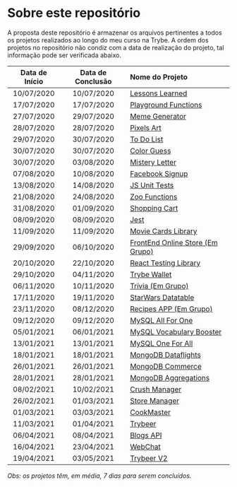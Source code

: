 # Sobre este repositório

A proposta deste repositório é armazenar os arquivos pertinentes a todos os projetos realizados ao longo do meu curso na Trybe. A ordem dos projetos no repositório não condiz com a data de realização do projeto, tal informação pode ser verificada abaixo.

Data de Início | Data de Conclusão | Nome do Projeto
:---: | :---: | :--- 
10/07/2020 | 10/07/2020 | [Lessons Learned](https://github.com/luizmacmillan/projects/tree/master/lessons-learned)
17/07/2020 | 17/07/2020 | [Playground Functions](https://github.com/luizmacmillan/projects/tree/master/playground-functions)
27/07/2020 | 29/07/2020 | [Meme Generator](https://github.com/luizmacmillan/projects/tree/master/meme-generator)
28/07/2020 | 28/07/2020 | [Pixels Art](https://github.com/luizmacmillan/projects/tree/master/pixels-art)
29/07/2020 | 30/07/2020 | [To Do List](https://github.com/luizmacmillan/projects/tree/master/todo-list)
30/07/2020 | 30/07/2020 | [Color Guess](https://github.com/luizmacmillan/projects/tree/master/color-guess)
30/07/2020 | 03/08/2020 | [Mistery Letter](https://github.com/luizmacmillan/projects/tree/master/mistery-letter)
07/08/2020 | 10/08/2020 | [Facebook Signup](https://github.com/luizmacmillan/projects/tree/master/facebook-signup)
13/08/2020 | 14/08/2020 | [JS Unit Tests](https://github.com/luizmacmillan/projects/tree/master/js-unit-tests)
21/08/2020 | 24/08/2020 | [Zoo Functions](https://github.com/luizmacmillan/projects/tree/master/zoo-functions)
31/08/2020 | 01/09/2020 | [Shopping Cart](https://github.com/luizmacmillan/projects/tree/master/shopping-cart)
08/09/2020 | 08/09/2020 | [Jest](https://github.com/luizmacmillan/projects/tree/master/jest)
11/09/2020 | 11/09/2020 | [Movie Cards Library](https://github.com/luizmacmillan/projects/tree/master/movie-cards-library)
29/09/2020 | 06/10/2020 | [FrontEnd Online Store (Em Grupo)](https://github.com/luizmacmillan/projects/tree/master/frontend-online-store)
20/10/2020 | 22/10/2020 | [React Testing Library](https://github.com/luizmacmillan/projects/tree/master/react-testing-library)
29/10/2020 | 04/11/2020 | [Trybe Wallet](https://github.com/luizmacmillan/projects/tree/master/trybe-wallet)
06/11/2020 | 10/11/2020 | [Trívia (Em Grupo)](https://github.com/luizmacmillan/projects/tree/master/trivia)
17/11/2020 | 19/11/2020 | [StarWars Datatable](https://github.com/luizmacmillan/projects/tree/master/starwars-datatable)
23/11/2020 | 08/12/2020 | [Recipes APP (Em Grupo)](https://github.com/luizmacmillan/projects/tree/master/recipes-app)
09/12/2020 | 09/12/2020 | [MySQL All For One](https://github.com/luizmacmillan/projects/tree/master/mysql-all-for-one)
05/01/2021 | 06/01/2021 | [MySQL Vocabulary Booster](https://github.com/luizmacmillan/projects/tree/master/vocabulary-booster)
13/01/2021 | 13/01/2021 | [MySQL One For All](https://github.com/luizmacmillan/projects/tree/master/mysql-one-for-all)
18/01/2021 | 18/01/2021 | [MongoDB Dataflights](https://github.com/luizmacmillan/projects/tree/master/mongodb-dataflight)
26/01/2021 | 26/01/2021 | [MongoDB Commerce](https://github.com/luizmacmillan/projects/tree/master/mongodb-commerce)
28/01/2021 | 28/01/2021 | [MongoDB Aggregations](https://github.com/luizmacmillan/projects/tree/master/mongodb-aggregations)
08/02/2021 | 10/02/2021 | [Crush Manager](https://github.com/luizmacmillan/projects/tree/master/crush-manager)
26/02/2021 | 01/03/2021 | [Store Manager](https://github.com/luizmacmillan/projects/tree/master/store-manager)
01/03/2021 | 03/03/2021 | [CookMaster](https://github.com/luizmacmillan/projects/tree/master/cookmaster)
11/03/2021 | 01/04/2021 | [Trybeer](https://github.com/luizmacmillan/projects/tree/master/trybeer)
06/04/2021 | 08/04/2021 | [Blogs API](https://github.com/luizmacmillan/projects/tree/master/blogs-api)
16/04/2021 | 23/04/2021 | [WebChat](https://github.com/luizmacmillan/projects/tree/master/webchat)
19/04/2021 | 03/05/2021 | [Trybeer V2](https://github.com/luizmacmillan/projects/tree/master/trybeer-v2)

_Obs: os projetos têm, em média, 7 dias para serem concluídos._
